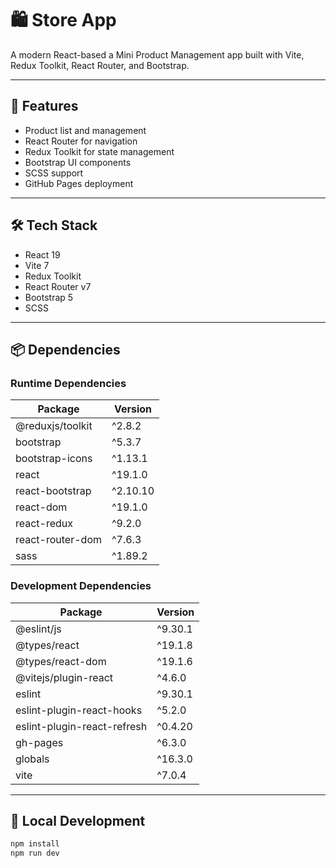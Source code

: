 # 🛍️ Store App

A modern React-based a Mini Product Management app built with Vite, Redux Toolkit, React Router, and Bootstrap.

---

## 🚀 Features

- Product list and management
- React Router for navigation
- Redux Toolkit for state management
- Bootstrap UI components
- SCSS support
- GitHub Pages deployment

---

## 🛠️ Tech Stack

- React 19
- Vite 7
- Redux Toolkit
- React Router v7
- Bootstrap 5
- SCSS

---

## 📦 Dependencies

### Runtime Dependencies

| Package                | Version   |
|------------------------|-----------|
| @reduxjs/toolkit       | ^2.8.2    |
| bootstrap              | ^5.3.7    |
| bootstrap-icons        | ^1.13.1   |
| react                  | ^19.1.0   |
| react-bootstrap        | ^2.10.10  |
| react-dom              | ^19.1.0   |
| react-redux            | ^9.2.0    |
| react-router-dom       | ^7.6.3    |
| sass                   | ^1.89.2   |

### Development Dependencies

| Package                        | Version   |
|--------------------------------|-----------|
| @eslint/js                     | ^9.30.1   |
| @types/react                   | ^19.1.8   |
| @types/react-dom               | ^19.1.6   |
| @vitejs/plugin-react           | ^4.6.0    |
| eslint                         | ^9.30.1   |
| eslint-plugin-react-hooks      | ^5.2.0    |
| eslint-plugin-react-refresh    | ^0.4.20   |
| gh-pages                       | ^6.3.0    |
| globals                        | ^16.3.0   |
| vite                           | ^7.0.4    |

---

## 🧪 Local Development

```bash
npm install
npm run dev
